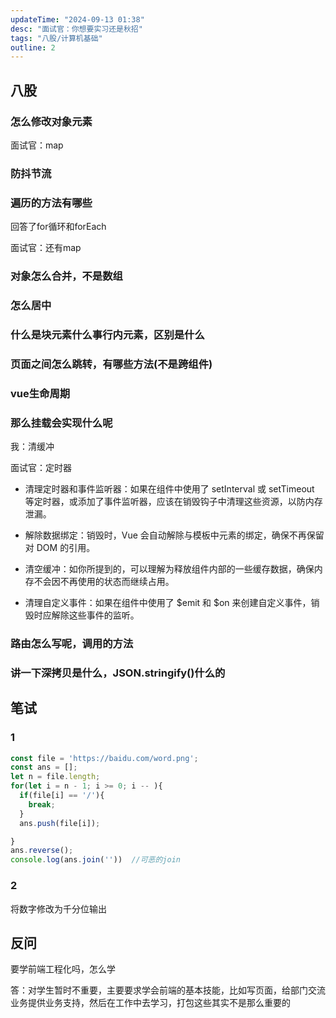 ```yaml
---
updateTime: "2024-09-13 01:38"
desc: "面试官：你想要实习还是秋招"
tags: "八股/计算机基础"
outline: 2
---
```

## 八股
### 怎么修改对象元素

面试官：map
### 防抖节流

### 遍历的方法有哪些
回答了for循环和forEach

面试官：还有map
### 对象怎么合并，不是数组

### 怎么居中

### 什么是块元素什么事行内元素，区别是什么

### 页面之间怎么跳转，有哪些方法(不是跨组件)

### vue生命周期

### 那么挂载会实现什么呢
我：清缓冲

面试官：定时器

- 清理定时器和事件监听器：如果在组件中使用了 setInterval 或 setTimeout 等定时器，或添加了事件监听器，应该在销毁钩子中清理这些资源，以防内存泄漏。

- 解除数据绑定：销毁时，Vue 会自动解除与模板中元素的绑定，确保不再保留对 DOM 的引用。

- 清空缓冲：如你所提到的，可以理解为释放组件内部的一些缓存数据，确保内存不会因不再使用的状态而继续占用。

- 清理自定义事件：如果在组件中使用了 $emit 和 $on 来创建自定义事件，销毁时应解除这些事件的监听。

### 路由怎么写呢，调用的方法

### 讲一下深拷贝是什么，JSON.stringify()什么的

### 

## 笔试
### 1
```javascript
const file = 'https://baidu.com/word.png';
const ans = [];
let n = file.length;
for(let i = n - 1; i >= 0; i -- ){
  if(file[i] == '/'){
    break;
  }
  ans.push(file[i]);

}
ans.reverse();
console.log(ans.join(''))  //可恶的join
```
### 2
将数字修改为千分位输出


## 反问
要学前端工程化吗，怎么学

答：对学生暂时不重要，主要要求学会前端的基本技能，比如写页面，给部门交流业务提供业务支持，然后在工作中去学习，打包这些其实不是那么重要的

